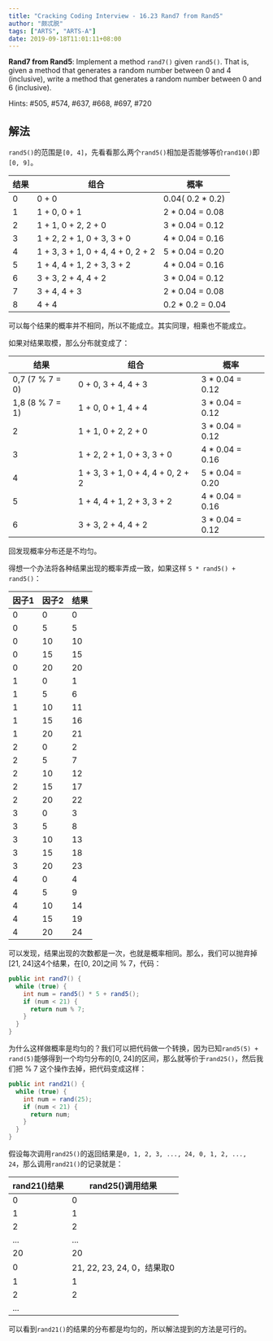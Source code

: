 ```yaml
---
title: "Cracking Coding Interview - 16.23 Rand7 from Rand5"
author: "颇忒脱"
tags: ["ARTS", "ARTS-A"]
date: 2019-09-18T11:01:11+08:00
---
```


<!--more-->

**Rand7 from Rand5**: Implement a method `rand7()` given `rand5()`. That is, given a method that generates a random number between 0 and 4 (inclusive), write a method that generates a random number between 0 and 6 (inclusive).

Hints: #505, #574, #637, #668, #697, #720

## 解法

`rand5()`的范围是`[0, 4]`，先看看那么两个`rand5()`相加是否能够等价`rand10()`即`[0, 9]`。

| 结果 | 组合                              | 概率             |
| ---- | --------------------------------- | ---------------- |
| 0    | 0 + 0                             | 0.04( 0.2 * 0.2) |
| 1    | 1 + 0, 0 + 1                      | 2 * 0.04 = 0.08  |
| 2    | 1 + 1, 0 + 2, 2 + 0               | 3 * 0.04 = 0.12  |
| 3    | 1 + 2, 2 + 1, 0 + 3, 3 + 0        | 4 * 0.04 = 0.16  |
| 4    | 1 + 3, 3 + 1, 0 + 4, 4 + 0, 2 + 2 | 5 * 0.04 = 0.20  |
| 5    | 1 + 4, 4 + 1, 2 + 3, 3 + 2        | 4 * 0.04 = 0.16  |
| 6    | 3 + 3, 2 + 4, 4 + 2               | 3 * 0.04 = 0.12  |
| 7    | 3 + 4, 4 + 3                      | 2 * 0.04 = 0.08  |
| 8    | 4 + 4                             | 0.2 * 0.2 = 0.04 |

可以每个结果的概率并不相同，所以不能成立。其实同理，相乘也不能成立。

如果对结果取模，那么分布就变成了：

| 结果            | 组合                              | 概率            |
| --------------- | --------------------------------- | --------------- |
| 0,7 (7 % 7 = 0) | 0 + 0, 3 + 4, 4 + 3               | 3 * 0.04 = 0.12 |
| 1,8 (8 % 7 = 1) | 1 + 0, 0 + 1, 4 + 4               | 3 * 0.04 = 0.12 |
| 2               | 1 + 1, 0 + 2, 2 + 0               | 3 * 0.04 = 0.12 |
| 3               | 1 + 2, 2 + 1, 0 + 3, 3 + 0        | 4 * 0.04 = 0.16 |
| 4               | 1 + 3, 3 + 1, 0 + 4, 4 + 0, 2 + 2 | 5 * 0.04 = 0.20 |
| 5               | 1 + 4, 4 + 1, 2 + 3, 3 + 2        | 4 * 0.04 = 0.16 |
| 6               | 3 + 3, 2 + 4, 4 + 2               | 3 * 0.04 = 0.12 |

回发现概率分布还是不均匀。

得想一个办法将各种结果出现的概率弄成一致，如果这样 `5 * rand5() + rand5()`：

| 因子1 | 因子2 | 结果 |
| ----- | ----- | ---- |
| 0     | 0     | 0    |
| 0     | 5     | 5    |
| 0     | 10    | 10   |
| 0     | 15    | 15   |
| 0     | 20    | 20   |
| 1     | 0     | 1    |
| 1     | 5     | 6    |
| 1     | 10    | 11   |
| 1     | 15    | 16   |
| 1     | 20    | 21   |
| 2     | 0     | 2    |
| 2     | 5     | 7    |
| 2     | 10    | 12   |
| 2     | 15    | 17   |
| 2     | 20    | 22   |
| 3     | 0     | 3    |
| 3     | 5     | 8    |
| 3     | 10    | 13   |
| 3     | 15    | 18   |
| 3     | 20    | 23   |
| 4     | 0     | 4    |
| 4     | 5     | 9    |
| 4     | 10    | 14   |
| 4     | 15    | 19   |
| 4     | 20    | 24   |

可以发现，结果出现的次数都是一次，也就是概率相同。那么，我们可以抛弃掉[21, 24]这4个结果，在[0, 20]之间 % 7，代码：

```java
public int rand7() {
  while (true) {
    int num = rand5() * 5 + rand5();
    if (num < 21) {
      return num % 7;
    }
  }
}
```

为什么这样做概率是均匀的？我们可以把代码做一个转换，因为已知`rand5(5) + rand(5)`能够得到一个均匀分布的[0, 24]的区间，那么就等价于`rand25()`，然后我们把 % 7 这个操作去掉，把代码变成这样：

```java
public int rand21() {
  while (true) {
    int num = rand(25);
    if (num < 21) {
      return num;
    }
  }
}
```

假设每次调用`rand25()`的返回结果是`0, 1, 2, 3, ..., 24, 0, 1, 2, ..., 24`，那么调用`rand21()`的记录就是：

| rand21()结果 | rand25()调用结果           |
| ------------ | -------------------------- |
| 0            | 0                          |
| 1            | 1                          |
| 2            | 2                          |
| ...          | ...                        |
| 20           | 20                         |
| 0            | 21, 22, 23, 24, 0，结果取0 |
| 1            | 1                          |
| 2            | 2                          |
| ...          |                            |

可以看到`rand21()`的结果的分布都是均匀的，所以解法提到的方法是可行的。